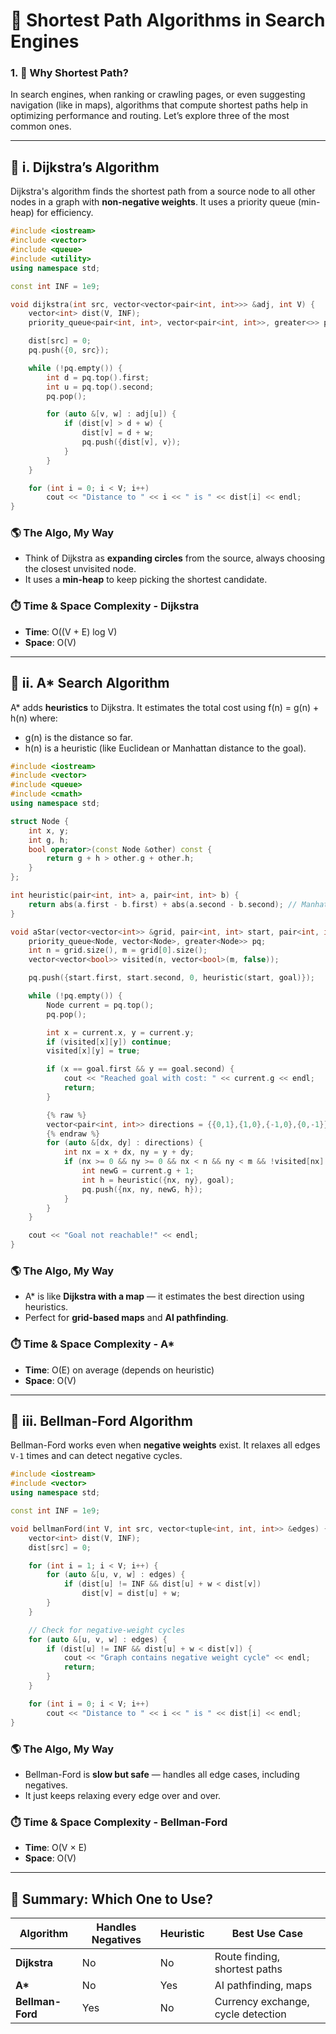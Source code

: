 
# 🧭 Shortest Path Algorithms in Search Engines

### 1. 🚦 Why Shortest Path?  
In search engines, when ranking or crawling pages, or even suggesting navigation (like in maps), algorithms that compute shortest paths help in optimizing performance and routing. Let’s explore three of the most common ones.

---

## 📌 i. Dijkstra’s Algorithm

Dijkstra's algorithm finds the shortest path from a source node to all other nodes in a graph with **non-negative weights**. It uses a priority queue (min-heap) for efficiency.

```cpp
#include <iostream>
#include <vector>
#include <queue>
#include <utility>
using namespace std;

const int INF = 1e9;

void dijkstra(int src, vector<vector<pair<int, int>>> &adj, int V) {
    vector<int> dist(V, INF);
    priority_queue<pair<int, int>, vector<pair<int, int>>, greater<>> pq;

    dist[src] = 0;
    pq.push({0, src});

    while (!pq.empty()) {
        int d = pq.top().first;
        int u = pq.top().second;
        pq.pop();

        for (auto &[v, w] : adj[u]) {
            if (dist[v] > d + w) {
                dist[v] = d + w;
                pq.push({dist[v], v});
            }
        }
    }

    for (int i = 0; i < V; i++)
        cout << "Distance to " << i << " is " << dist[i] << endl;
}
```

### 🌎 The Algo, My Way

- Think of Dijkstra as **expanding circles** from the source, always choosing the closest unvisited node.
- It uses a **min-heap** to keep picking the shortest candidate.

### ⏱️ Time & Space Complexity - Dijkstra
- **Time**: O((V + E) log V)
- **Space**: O(V)

---

## 📌 ii. A* Search Algorithm

A* adds **heuristics** to Dijkstra. It estimates the total cost using f(n) = g(n) + h(n) where:
- g(n) is the distance so far.
- h(n) is a heuristic (like Euclidean or Manhattan distance to the goal).

```cpp
#include <iostream>
#include <vector>
#include <queue>
#include <cmath>
using namespace std;

struct Node {
    int x, y;
    int g, h;
    bool operator>(const Node &other) const {
        return g + h > other.g + other.h;
    }
};

int heuristic(pair<int, int> a, pair<int, int> b) {
    return abs(a.first - b.first) + abs(a.second - b.second); // Manhattan distance
}

void aStar(vector<vector<int>> &grid, pair<int, int> start, pair<int, int> goal) {
    priority_queue<Node, vector<Node>, greater<Node>> pq;
    int n = grid.size(), m = grid[0].size();
    vector<vector<bool>> visited(n, vector<bool>(m, false));

    pq.push({start.first, start.second, 0, heuristic(start, goal)});

    while (!pq.empty()) {
        Node current = pq.top();
        pq.pop();

        int x = current.x, y = current.y;
        if (visited[x][y]) continue;
        visited[x][y] = true;

        if (x == goal.first && y == goal.second) {
            cout << "Reached goal with cost: " << current.g << endl;
            return;
        }

        {% raw %}
        vector<pair<int, int>> directions = {{0,1},{1,0},{-1,0},{0,-1}};
        {% endraw %}
        for (auto &[dx, dy] : directions) {
            int nx = x + dx, ny = y + dy;
            if (nx >= 0 && ny >= 0 && nx < n && ny < m && !visited[nx][ny] && grid[nx][ny] == 0) {
                int newG = current.g + 1;
                int h = heuristic({nx, ny}, goal);
                pq.push({nx, ny, newG, h});
            }
        }
    }

    cout << "Goal not reachable!" << endl;
}

```

### 🌎 The Algo, My Way

- A* is like **Dijkstra with a map** — it estimates the best direction using heuristics.
- Perfect for **grid-based maps** and **AI pathfinding**.

### ⏱️ Time & Space Complexity - A*
- **Time**: O(E) on average (depends on heuristic)
- **Space**: O(V)

---

## 📌 iii. Bellman-Ford Algorithm

Bellman-Ford works even when **negative weights** exist. It relaxes all edges `V-1` times and can detect negative cycles.

```cpp
#include <iostream>
#include <vector>
using namespace std;

const int INF = 1e9;

void bellmanFord(int V, int src, vector<tuple<int, int, int>> &edges) {
    vector<int> dist(V, INF);
    dist[src] = 0;

    for (int i = 1; i < V; i++) {
        for (auto &[u, v, w] : edges) {
            if (dist[u] != INF && dist[u] + w < dist[v])
                dist[v] = dist[u] + w;
        }
    }

    // Check for negative-weight cycles
    for (auto &[u, v, w] : edges) {
        if (dist[u] != INF && dist[u] + w < dist[v]) {
            cout << "Graph contains negative weight cycle" << endl;
            return;
        }
    }

    for (int i = 0; i < V; i++)
        cout << "Distance to " << i << " is " << dist[i] << endl;
}
```

### 🌎 The Algo, My Way

- Bellman-Ford is **slow but safe** — handles all edge cases, including negatives.
- It just keeps relaxing every edge over and over.

### ⏱️ Time & Space Complexity - Bellman-Ford
- **Time**: O(V × E)
- **Space**: O(V)

---

## 🧾 Summary: Which One to Use?

| Algorithm        | Handles Negatives | Heuristic | Best Use Case                     |
|------------------|-------------------|-----------|-----------------------------------|
| **Dijkstra**     | No               | No       | Route finding, shortest paths     |
| **A\***          | No               | Yes      | AI pathfinding, maps              |
| **Bellman-Ford** | Yes              | No     | Currency exchange, cycle detection |

